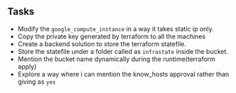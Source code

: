 ## Tasks
- Modify the `google_compute_instance` in a way it takes static ip only.
- Copy the private key generated by terraform  to all the machines
- Create a backend solution to store the terraform statefile. 
- Store the statefile under a folder called as `infrastate` inside the bucket.
- Mention the bucket name dynamically during the runtime(terraform apply)
- Explore a way where i can mention the know_hosts approval rather than giving as `yes`